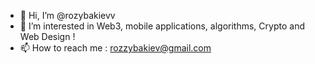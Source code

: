 - 👋 Hi, I’m @rozybakievv
- 👀 I’m interested in Web3, mobile applications, algorithms, Crypto and Web Design !
- 📫 How to reach me : rozzybakiev@gmail.com
